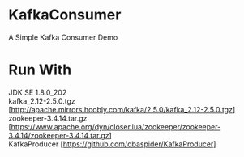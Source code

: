 # KafkaConsumer
A Simple Kafka Consumer Demo

# Run With
JDK SE 1.8.0_202  
kafka_2.12-2.5.0.tgz [http://apache.mirrors.hoobly.com/kafka/2.5.0/kafka_2.12-2.5.0.tgz]  
zookeeper-3.4.14.tar.gz [https://www.apache.org/dyn/closer.lua/zookeeper/zookeeper-3.4.14/zookeeper-3.4.14.tar.gz]  
KafkaProducer [https://github.com/dbaspider/KafkaProducer]  
